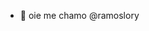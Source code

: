 - 👋 oie me chamo @ramoslory

<!---
ramoslory/ramoslory is a ✨ special ✨ repository because its `README.md` (this file) appears on your GitHub profile.
You can click the Preview link to take a look at your changes.
--->
